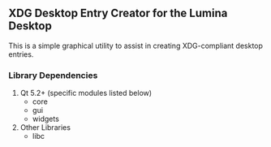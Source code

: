 ## XDG Desktop Entry Creator for the Lumina Desktop

This is a simple graphical utility to assist in creating XDG-compliant desktop entries.

### Library Dependencies

1. Qt 5.2+ (specific modules listed below)
   * core
   * gui
   * widgets
2. Other Libraries
   * libc
